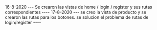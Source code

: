 16-8-2020 --- Se crearon las vistas de home / login / register y sus rutas correspondientes ----
17-8-2020 --- se creo la vista de producto y se crearon las rutas para los botones. se solucion el problema de rutas de login/register ----